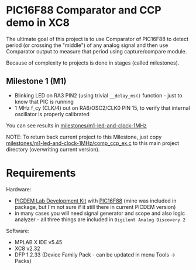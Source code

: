 # PIC16F88 Comparator and CCP demo in XC8

The ultimate goal of this project is to use Comparator of PIC16F88
to detect period (or crossing the "middle") of any analog signal
and then use Comparator output to measure that period using capture/compare
module.

Because of complexity to projects is done in stages (called milestones).

## Milestone 1 (M1)

* Blinking LED on RA3 PIN2 (using trivial `__delay_ms()` function - just
  to know that PIC is running
* 1 MHz f_cy (CLK/4) out on RA6/OSC2/CLK0 PIN 15, to verify
  that internal oscillator is properly calibrated

You can see results in [milestones/m1-led-and-clock-1MHz](milestones/m1-led-and-clock-1MHz)

NOTE: To return back current project to this Milestone, just
copy [milestones/m1-led-and-clock-1MHz/comp_ccp_ex.c](milestones/m1-led-and-clock-1MHz/comp_ccp_ex.c) to this main project directory (overwriting current
version).


# Requirements

Hardware:
- [PICDEM Lab Development Kit][DM163045] with [PIC16F88][PIC16F88] (mine was included
  in package, but I'm not sure if it still there in current PICDEM version)
- in many cases you will need signal generator and scope and also logic
  analyzer - all three things are included in `Digilent Analog Discovery 2`

Software:

- MPLAB X IDE v5.45
- XC8 v2.32
- DFP 1.2.33 (Device Family Pack - can be updated in menu Tools -> Packs)

[DM163045]: http://www.microchip.com/Developmenttools/ProductDetails/DM163045 "PICDEM Lab Development Kit"
[PIC16F88]: https://www.microchip.com/wwwproducts/en/PIC16F88 "PIC16F88 Overview"

